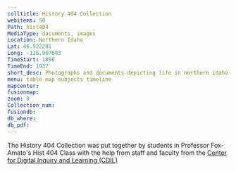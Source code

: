 ```yaml
---
colltitle: History 404 Collection
webitems: 50
Path: hist404
MediaType: documents, images
Location: Northern Idaho
Lat: 46.922281
Long: -116.907683
TimeStart: 1896
TimeEnd: 1937
short_desc: Photographs and documents depicting life in northern idaho, 1896 - 1937
menu: table map subjects timeline
mapcenter: 
fusionmap: 
zoom: 8
Collection_num: 
fusiondb: 
db_where: 
db_pdf: 
---
```

The History 404 Collection was put together by students in Professor Fox-Amato's Hist 404 Class with the help from staff and faculty from the <a href="https://cdil.lib.uidaho.edu">Center for Digital Inquiry and Learning (CDIL)</a>